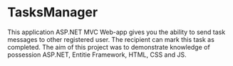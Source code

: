 # TasksManager
This application ASP.NET MVC Web-app gives you the ability to send task messages to other registered user. 
The recipient can mark this task as completed. The aim of this project was to demonstrate knowledge of 
possession ASP.NET, Entitie Framework, HTML, CSS and JS.
